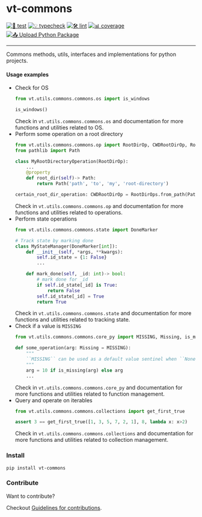 # vt-commons

[![🔧 test](https://github.com/Vaastav-Technologies/py-commons/actions/workflows/test.yml/badge.svg)](https://github.com/Vaastav-Technologies/py-commons/actions/workflows/test.yml)
[![💡 typecheck](https://github.com/Vaastav-Technologies/py-commons/actions/workflows/typecheck.yml/badge.svg)](https://github.com/Vaastav-Technologies/py-commons/actions/workflows/typecheck.yml)
[![🛠️ lint](https://github.com/Vaastav-Technologies/py-commons/actions/workflows/lint.yml/badge.svg)](https://github.com/Vaastav-Technologies/py-commons/actions/workflows/lint.yml)
[![📊 coverage](https://codecov.io/gh/Vaastav-Technologies/py-commons/branch/main/graph/badge.svg)](https://codecov.io/gh/Vaastav-Technologies/py-commons)
[![📤 Upload Python Package](https://github.com/Vaastav-Technologies/py-commons/actions/workflows/python-publish.yml/badge.svg)](https://github.com/Vaastav-Technologies/py-commons/actions/workflows/python-publish.yml)

---
Commons methods, utils, interfaces and implementations for python projects.

#### Usage examples

- Check for OS
    ```python
    from vt.utils.commons.commons.os import is_windows

    is_windows()
    ```
    Check in `vt.utils.commons.commons.os` and documentation for more functions and utilities related to OS.
- Perform some operation on a root directory
    ```python
    from vt.utils.commons.commons.op import RootDirOp, CWDRootDirOp, RootDirOps
    from pathlib import Path

    class MyRootDirectoryOperation(RootDirOp):
        ...
        @property
        def root_dir(self)-> Path:
            return Path('path', 'to', 'my', 'root-directory')

    certain_root_dir_operation: CWDRootDirOp = RootDirOps.from_path(Path('path', 'to', 'my', 'root-directory'))
    ```
    Check in `vt.utils.commons.commons.op` and documentation for more functions and utilities related to operations.
- Perform state operations
    ```python
    from vt.utils.commons.commons.state import DoneMarker

    # Track state by marking done
    class MyStateManager(DoneMarker[int]):
        def __init__(self, *args, **kwargs):
            self.id_state = {1: False}
            ...

        def mark_done(self, _id: int)-> bool:
            # mark done for _id
            if self.id_state[_id] is True:
                return False
            self.id_state[_id] = True
            return True
    ```
    Check in `vt.utils.commons.commons.state` and documentation for more functions and utilities related to tracking state.
- Check if a value is `MISSING`
    ```python
    from vt.utils.commons.commons.core_py import MISSING, Missing, is_missing

    def some_operation(arg: Missing = MISSING):
        """
        ``MISSING`` can be used as a default value sentinel when ``None`` is a valid value for arg.
        """
        arg = 10 if is_missing(arg) else arg
        ...
    ```
    Check in `vt.utils.commons.commons.core_py` and documentation for more functions and utilities related to function management.
- Query and operate on iterables
    ```python
    from vt.utils.commons.commons.collections import get_first_true

    assert 3 == get_first_true([1, 3, 5, 7, 2, 1], 8, lambda x: x>2)
    ```
    Check in `vt.utils.commons.commons.collections` and documentation for more functions and utilities related to collection management.
### Install

```shell
pip install vt-commons
```

### Contribute

Want to contribute?

Checkout [Guidelines for contributions](CONTRIBUTING.md).
